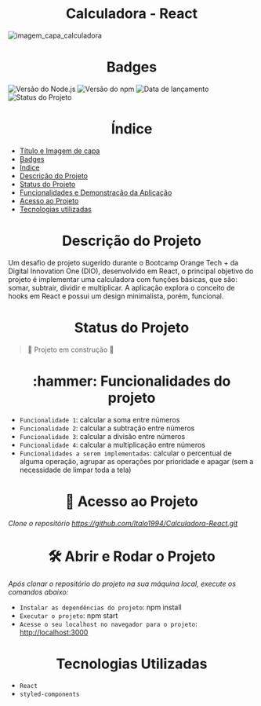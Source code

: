 <h1 align="center">Calculadora - React</h1>

![imagem_capa_calculadora](https://user-images.githubusercontent.com/26884429/209688660-e13b9e5f-8ae8-43c0-8db8-68bee5ec5499.png)


<h1 align="center">Badges</h1>

![Versão do Node.js](https://img.shields.io/badge/Node.js-v18.12.1-green)    ![Versão do npm](https://img.shields.io/badge/npm-v8.19.2-red) ![Data de lançamento](https://img.shields.io/badge/Release%20Date-December-lightgreen)  ![Status do Projeto](https://img.shields.io/badge/Status-Em%20Desenvolvimento-yellow)


<h1 align="center">Índice</h1>

* [Título e Imagem de capa](#Título-e-Imagem-de-capa)
* [Badges](#badges)
* [Índice](#índice)
* [Descrição do Projeto](#descrição-do-projeto)
* [Status do Projeto](#status-do-projeto)
* [Funcionalidades e Demonstração da Aplicação](#funcionalidades-e-demonstração-da-aplicação)
* [Acesso ao Projeto](#acesso-ao-projeto)
* [Tecnologias utilizadas](#tecnologias-utilizadas)


<h1 align="center">Descrição do Projeto</h1>
<p>
  Um desafio de projeto sugerido durante o Bootcamp Orange Tech + da Digital Innovation One (DIO), desenvolvido em React, o principal objetivo do projeto é implementar uma calculadora com funções básicas, que são: somar, subtrair, dividir e multiplicar. A aplicação explora o conceito de hooks em React e possui um design minimalista, porém, funcional.
</p>


<h1 align="center">Status do Projeto</h1>

> :construction: Projeto em construção :construction:


<h1 align="center">:hammer: Funcionalidades do projeto</h1>

- `Funcionalidade 1`: calcular a soma entre números
- `Funcionalidade 2`: calcular a subtração entre números
- `Funcionalidade 3`: calcular a divisão entre números
- `Funcionalidade 4`: calcular a multiplicação entre números
- `Funcionalidades a serem implementadas`: calcular o percentual de alguma operação, agrupar as operações por prioridade e apagar (sem a necessidade de limpar toda a tela)


<h1 align="center"> 📁 Acesso ao Projeto</h1>

*Clone o repositório https://github.com/Italo1994/Calculadora-React.git*

<h1 align="center"> 🛠️ Abrir e Rodar o Projeto</h1>

*Após clonar o repositório do projeto na sua máquina local, execute os comandos abaixo:*

- `Instalar as dependências do projeto`: npm install
- `Executar o projeto`: npm start
- `Acesse o seu localhost no navegador para o projeto`: [http://localhost:3000](http://localhost:3000)

<h1 align="center"> Tecnologias Utilizadas</h1>

- `React`
- `styled-components`
